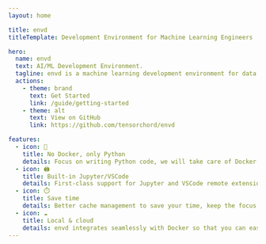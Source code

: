 ```yaml
---
layout: home

title: envd
titleTemplate: Development Environment for Machine Learning Engineers

hero:
  name: envd
  text: AI/ML Development Environment.
  tagline: envd is a machine learning development environment for data science and AI/ML engineering teams.
  actions:
    - theme: brand
      text: Get Started
      link: /guide/getting-started
    - theme: alt
      text: View on GitHub
      link: https://github.com/tensorchord/envd

features:
  - icon: 🐍
    title: No Docker, only Python
    details: Focus on writing Python code, we will take care of Docker and development environment setup.
  - icon: 🖨️
    title: Built-in Jupyter/VSCode
    details: First-class support for Jupyter and VSCode remote extension.
  - icon: ⏱️ 
    title: Save time
    details: Better cache management to save your time, keep the focus on the model, instead of dependencies.
  - icon: ☁️
    title: Local & cloud
    details: envd integrates seamlessly with Docker so that you can easily share, version, and publish `envd` environments with Docker Hub or any other OCI image registries.
---
```


<!-- <VPTeamPage>
  <VPTeamPageTitle>
    <template #title>
      Meet Our Team
    </template>
  </VPTeamPageTitle>
  <VPTeamMembers
    size="small"
    :members="members"
  />
</VPTeamPage>

<script setup>
import {
  VPTeamPage,
  VPTeamPageTitle,
  VPTeamMembers
} from 'vitepress/theme'

const members = [
  {
    avatar: 'https://www.github.com/VoVAllen.png',
    name: 'Allen Zhou',
    title: 'Maintainer',
    links: [
      { icon: 'github', link: 'https://github.com/VoVAllen' },
      { icon: 'twitter', link: 'https://twitter.com/zhoujinjing09' }
    ],
  },
  {
    avatar: 'https://www.github.com/gaocegege.png',
    name: 'Ce Gao',
    title: 'Maintainer',
    links: [
      { icon: 'github', link: 'https://github.com/gaocegege' },
    ]
  },
    {
    avatar: 'https://www.github.com/kemingy.png',
    name: 'Keming Yang',
    title: 'Maintainer',
    links: [
      { icon: 'github', link: 'https://github.com/kemingy' },
    ]
  },
]
</script> -->
